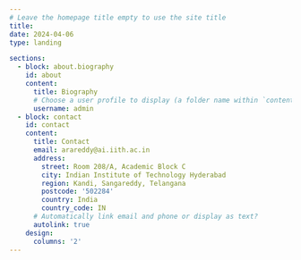```yaml
---
# Leave the homepage title empty to use the site title
title: 
date: 2024-04-06
type: landing

sections:
  - block: about.biography
    id: about
    content:
      title: Biography
      # Choose a user profile to display (a folder name within `content/authors/`)
      username: admin
  - block: contact
    id: contact
    content:
      title: Contact
      email: arareddy@ai.iith.ac.in
      address:
        street: Room 208/A, Academic Block C 
        city: Indian Institute of Technology Hyderabad
        region: Kandi, Sangareddy, Telangana
        postcode: '502284'
        country: India
        country_code: IN
      # Automatically link email and phone or display as text?
      autolink: true
    design:
      columns: '2'
---
```

